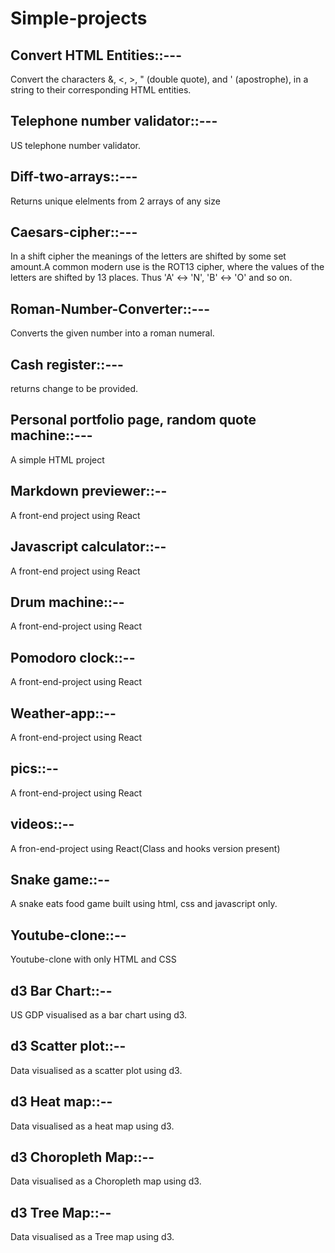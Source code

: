 # Simple-projects  

## Convert HTML Entities::---
Convert the characters &, <, >, " (double quote), and ' (apostrophe), in a string to their corresponding HTML entities.
## Telephone number validator::---
US telephone number validator. 
## Diff-two-arrays::---
Returns unique elelments from 2 arrays of any size
## Caesars-cipher::---
In a shift cipher the meanings of the letters are shifted by some set amount.A common modern use is the ROT13 cipher, where the values of the letters are shifted by 13 places. Thus 'A' ↔ 'N', 'B' ↔ 'O' and so on.  
## Roman-Number-Converter::---  
Converts the given number into a roman numeral.
## Cash register::---
returns change to be provided.
## Personal portfolio page, random quote machine::---
A simple HTML project
## Markdown previewer::--
A front-end project using React
## Javascript calculator::--
A front-end project using React
## Drum machine::--
A front-end-project using React
## Pomodoro clock::--
A front-end-project using React
## Weather-app::--  
A front-end-project using React  
## pics::--  
A front-end-project using React  
## videos::--  
A fron-end-project using React(Class and hooks version present)
## Snake game::--
A snake eats food game built using html, css and javascript only.  
## Youtube-clone::--  
Youtube-clone with only HTML and CSS  
## d3 Bar Chart::--  
US GDP visualised as a bar chart using d3.
## d3 Scatter plot::--  
Data visualised as a scatter plot using d3.
## d3 Heat map::--  
Data visualised as a heat map using d3.  
## d3 Choropleth Map::--  
Data visualised as a Choropleth map using d3.  
## d3 Tree Map::--  
Data visualised as a Tree map using d3.
